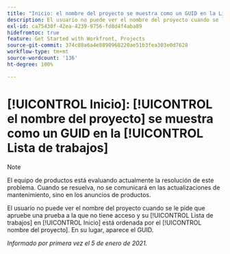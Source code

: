 ```yaml
---
title: "Inicio: el nombre del proyecto se muestra como un GUID en la Lista de trabajos"
description: El usuario no puede ver el nombre del proyecto cuando se le pide que apruebe una prueba a la que no tiene acceso y su Lista de trabajos en [!UICONTROL Inicio] está ordenada por el nombre del proyecto. En su lugar, aparece el GUID.
exl-id: ca75430f-42ea-4239-9756-fd8d4f4aba89
hidefromtoc: true
feature: Get Started with Workfront, Projects
source-git-commit: 374c88a6a4e8890968220ae51b3fea303e0d7628
workflow-type: tm+mt
source-wordcount: '136'
ht-degree: 100%

---
```


# [!UICONTROL Inicio]: [!UICONTROL el nombre del proyecto] se muestra como un GUID en la [!UICONTROL Lista de trabajos]

<!--Article created by request-->

>[!NOTE]
>
>El equipo de productos está evaluando actualmente la resolución de este problema. Cuando se resuelva, no se comunicará en las actualizaciones de mantenimiento, sino en los anuncios de productos.

El usuario no puede ver el nombre del proyecto cuando se le pide que apruebe una prueba a la que no tiene acceso y su [!UICONTROL Lista de trabajos] en [!UICONTROL Inicio] está ordenada por el [!UICONTROL nombre del proyecto]. En su lugar, aparece el GUID.

_Informado por primera vez el 5 de enero de 2021._
